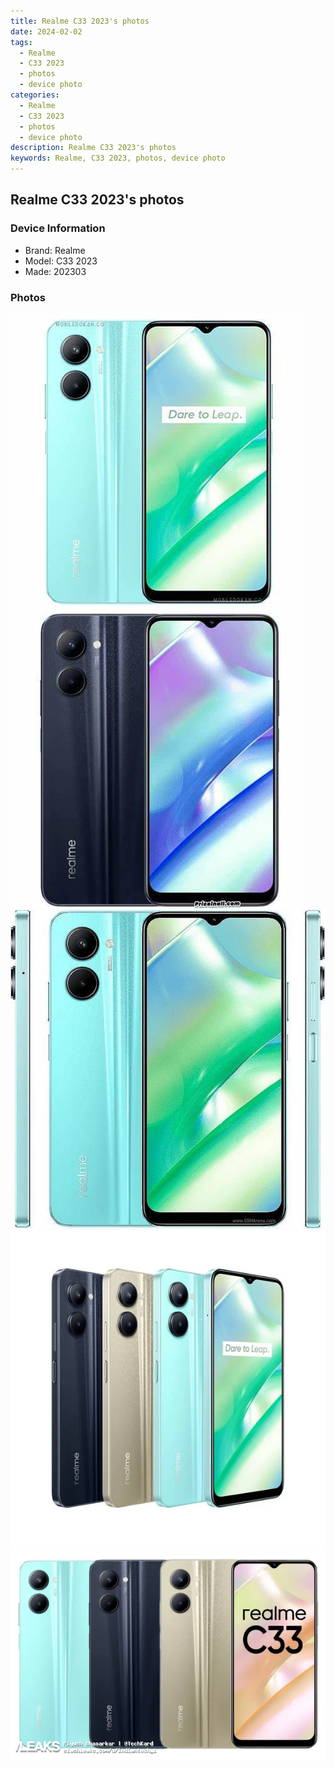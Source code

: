 ```yaml
---
title: Realme C33 2023's photos
date: 2024-02-02
tags: 
  - Realme
  - C33 2023
  - photos
  - device photo
categories: 
  - Realme
  - C33 2023
  - photos
  - device photo
description: Realme C33 2023's photos
keywords: Realme, C33 2023, photos, device photo
---
```


## Realme C33 2023's photos

### Device Information

- Brand: Realme
- Model: C33 2023
- Made: 202303

### Photos

![/images/best-assets/devices/realme/realme-c33-2023/1.jpg](/images/best-assets/devices/realme/realme-c33-2023/1.jpg)
![/images/best-assets/devices/realme/realme-c33-2023/2.jpg](/images/best-assets/devices/realme/realme-c33-2023/2.jpg)
![/images/best-assets/devices/realme/realme-c33-2023/3.jpg](/images/best-assets/devices/realme/realme-c33-2023/3.jpg)
![/images/best-assets/devices/realme/realme-c33-2023/4.jpg](/images/best-assets/devices/realme/realme-c33-2023/4.jpg)
![/images/best-assets/devices/realme/realme-c33-2023/5.jpg](/images/best-assets/devices/realme/realme-c33-2023/5.jpg)
